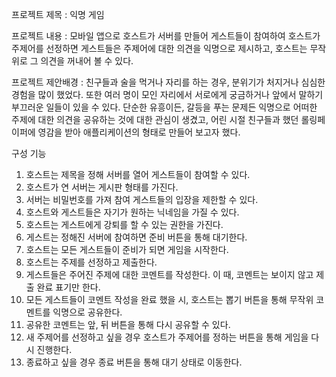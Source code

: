 프로젝트 제목 : 익명 게임

프로젝트 내용 : 모바일 앱으로 호스트가 서버를 만들어 게스트들이 참여하여 호스트가 주제어를 선정하면
게스트들은 주제어에 대한 의견을 익명으로 제시하고, 호스트는 무작위로 그 의견을 꺼내어 볼 수 있다.

프로젝트 제안배경 : 친구들과 술을 먹거나 자리를 하는 경우, 분위기가 처지거나 심심한 경험을 많이 했었다. 또한
여러 명이 모인 자리에서 서로에게 궁금하거나 앞에서 말하기 부끄러운 일들이 있을 수 있다. 단순한 유흥이든,
갈등을 푸는 문제든 익명으로 어떠한 주제에 대한 의견을 공유하는 것에 대한 관심이 생겼고, 어린 시절 친구들과
했던 롤링페이퍼에 영감을 받아 애플리케이션의 형태로 만들어 보고자 했다.

구성 기능
1. 호스트는 제목을 정해 서버를 열어 게스트들이 참여할 수 있다.
2. 호스트가 연 서버는 게시판 형태를 가진다.
3. 서버는 비밀번호를 가져 참여 게스트들의 입장을 제한할 수 있다.
4. 호스트와 게스트들은 자기가 원하는 닉네임을 가질 수 있다.
5. 호스트는 게스트에게 강퇴를 할 수 있는 권한을 가진다.
6. 게스트는 정해진 서버에 참여하면 준비 버튼을 통해 대기한다.
7. 호스트는 모든 게스트들이 준비가 되면 게임을 시작한다.
8. 호스트는 주제를 선정하고 제출한다.
9. 게스트들은 주어진 주제에 대한 코멘트를 작성한다. 이 때, 코멘트는 보이지 않고 제출 완료 표기만 한다.
10. 모든 게스트들이 코멘트 작성을 완료 했을 시, 호스트는 뽑기 버튼을 통해 무작위 코멘트를 익명으로 공유한다.
11. 공유한 코멘트는 앞, 뒤 버튼을 통해 다시 공유할 수 있다.
12. 새 주제어를 선정하고 싶을 경우 호스트가 주제어를 정하는 버튼을 통해 게임을 다시 진행한다.
13. 종료하고 싶을 경우 종료 버튼을 통해 대기 상태로 이동한다.
